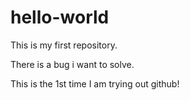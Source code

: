 # hello-world
This is my first repository.

There is a bug i want to solve. 

This is the 1st time I am trying out github!
